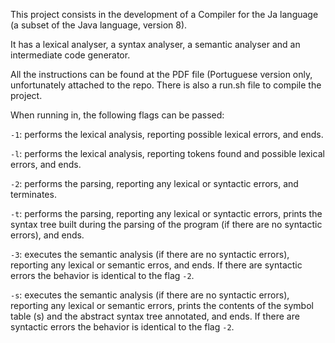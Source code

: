 This project consists in the development of a Compiler for the Ja language (a subset of the Java language, version 8).

It has a lexical analyser, a syntax analyser, a semantic analyser and an intermediate code generator.

All the instructions can be found at the PDF file (Portuguese version only, unfortunately attached to the repo.
There is also a run.sh file to compile the project.

When running in, the following flags can be passed:

`-1`: performs the lexical analysis, reporting possible lexical errors, and ends.

`-l`: performs the lexical analysis, reporting tokens found and possible lexical errors, and
ends.

`-2`: performs the parsing, reporting any lexical or syntactic errors, and terminates.

`-t`: performs the parsing, reporting any lexical or syntactic errors, prints the syntax tree built during the parsing of the program (if there are no syntactic errors), and ends.

`-3`: executes the semantic analysis (if there are no syntactic errors), reporting any lexical or semantic erros, and ends. If there are syntactic errors the behavior is identical to the flag `-2`.

`-s`: executes the semantic analysis (if there are no syntactic errors), reporting any lexical or semantic errors, prints the contents of the symbol table (s) and the abstract syntax tree annotated, and ends. If there are syntactic errors the behavior is identical to the flag `-2`.
